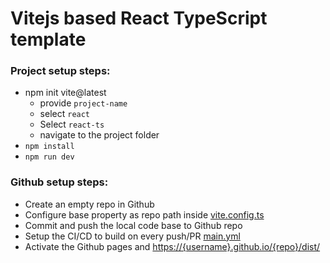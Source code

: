 # Vitejs based React TypeScript template

### Project setup steps:
- npm init vite@latest
  - provide `project-name`
  - select `react`
  - Select `react-ts`
  - navigate to the project folder
- `npm install`
- `npm run dev`

### Github setup steps:
- Create an empty repo in Github
- Configure base property as repo path inside [vite.config.ts](./vite.config.ts)
- Commit and push the local code base to Github repo
- Setup the CI/CD to build on every push/PR [main.yml](./.github/workflows/main.yml)
- Activate the Github pages and [https://{username}.github.io/{repo}/dist/](https://sadanandpai.github.io/vite-react-template/dist/)
